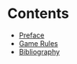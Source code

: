Contents
========

- [Preface](040_preface.md/)
- [Game Rules](110_game-rules.md/)
- [Bibliography](950_bibliography.md/)